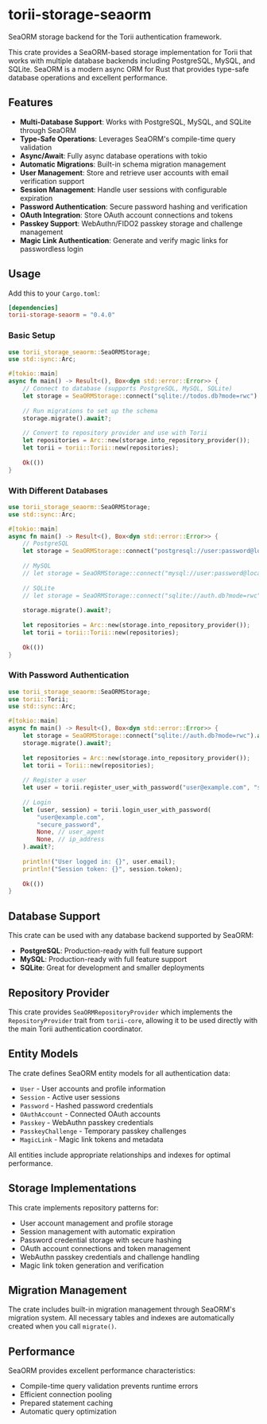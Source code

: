 # torii-storage-seaorm

SeaORM storage backend for the Torii authentication framework.

This crate provides a SeaORM-based storage implementation for Torii that works with multiple database backends including PostgreSQL, MySQL, and SQLite. SeaORM is a modern async ORM for Rust that provides type-safe database operations and excellent performance.

## Features

- **Multi-Database Support**: Works with PostgreSQL, MySQL, and SQLite through SeaORM
- **Type-Safe Operations**: Leverages SeaORM's compile-time query validation
- **Async/Await**: Fully async database operations with tokio
- **Automatic Migrations**: Built-in schema migration management
- **User Management**: Store and retrieve user accounts with email verification support
- **Session Management**: Handle user sessions with configurable expiration
- **Password Authentication**: Secure password hashing and verification
- **OAuth Integration**: Store OAuth account connections and tokens
- **Passkey Support**: WebAuthn/FIDO2 passkey storage and challenge management
- **Magic Link Authentication**: Generate and verify magic links for passwordless login

## Usage

Add this to your `Cargo.toml`:

```toml
[dependencies]
torii-storage-seaorm = "0.4.0"
```

### Basic Setup

```rust
use torii_storage_seaorm::SeaORMStorage;
use std::sync::Arc;

#[tokio::main]
async fn main() -> Result<(), Box<dyn std::error::Error>> {
    // Connect to database (supports PostgreSQL, MySQL, SQLite)
    let storage = SeaORMStorage::connect("sqlite://todos.db?mode=rwc").await?;
    
    // Run migrations to set up the schema
    storage.migrate().await?;
    
    // Convert to repository provider and use with Torii
    let repositories = Arc::new(storage.into_repository_provider());
    let torii = torii::Torii::new(repositories);
    
    Ok(())
}
```

### With Different Databases

```rust
use torii_storage_seaorm::SeaORMStorage;
use std::sync::Arc;

#[tokio::main]
async fn main() -> Result<(), Box<dyn std::error::Error>> {
    // PostgreSQL
    let storage = SeaORMStorage::connect("postgresql://user:password@localhost/torii").await?;
    
    // MySQL
    // let storage = SeaORMStorage::connect("mysql://user:password@localhost/torii").await?;
    
    // SQLite
    // let storage = SeaORMStorage::connect("sqlite://auth.db?mode=rwc").await?;
    
    storage.migrate().await?;
    
    let repositories = Arc::new(storage.into_repository_provider());
    let torii = torii::Torii::new(repositories);
    
    Ok(())
}
```

### With Password Authentication

```rust
use torii_storage_seaorm::SeaORMStorage;
use torii::Torii;
use std::sync::Arc;

#[tokio::main]
async fn main() -> Result<(), Box<dyn std::error::Error>> {
    let storage = SeaORMStorage::connect("sqlite://auth.db?mode=rwc").await?;
    storage.migrate().await?;
    
    let repositories = Arc::new(storage.into_repository_provider());
    let torii = Torii::new(repositories);
    
    // Register a user
    let user = torii.register_user_with_password("user@example.com", "secure_password").await?;
    
    // Login
    let (user, session) = torii.login_user_with_password(
        "user@example.com", 
        "secure_password",
        None, // user_agent
        None, // ip_address
    ).await?;
    
    println!("User logged in: {}", user.email);
    println!("Session token: {}", session.token);
    
    Ok(())
}
```

## Database Support

This crate can be used with any database backend supported by SeaORM:

- **PostgreSQL**: Production-ready with full feature support
- **MySQL**: Production-ready with full feature support  
- **SQLite**: Great for development and smaller deployments

## Repository Provider

This crate provides `SeaORMRepositoryProvider` which implements the `RepositoryProvider` trait from `torii-core`, allowing it to be used directly with the main Torii authentication coordinator.

## Entity Models

The crate defines SeaORM entity models for all authentication data:

- `User` - User accounts and profile information
- `Session` - Active user sessions
- `Password` - Hashed password credentials  
- `OAuthAccount` - Connected OAuth accounts
- `Passkey` - WebAuthn passkey credentials
- `PasskeyChallenge` - Temporary passkey challenges
- `MagicLink` - Magic link tokens and metadata

All entities include appropriate relationships and indexes for optimal performance.

## Storage Implementations

This crate implements repository patterns for:

- User account management and profile storage
- Session management with automatic expiration
- Password credential storage with secure hashing
- OAuth account connections and token management
- WebAuthn passkey credentials and challenge handling
- Magic link token generation and verification

## Migration Management

The crate includes built-in migration management through SeaORM's migration system. All necessary tables and indexes are automatically created when you call `migrate()`.

## Performance

SeaORM provides excellent performance characteristics:
- Compile-time query validation prevents runtime errors
- Efficient connection pooling
- Prepared statement caching
- Automatic query optimization